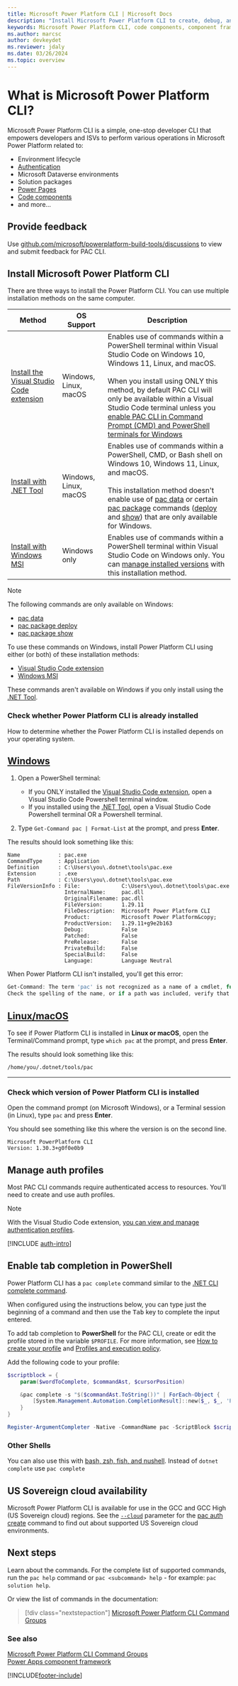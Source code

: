 ```yaml
---
title: Microsoft Power Platform CLI | Microsoft Docs
description: "Install Microsoft Power Platform CLI to create, debug, and deploy code components by using Power Apps component framework."
keywords: Microsoft Power Platform CLI, code components, component framework, CLI
ms.author: marcsc
author: devkeydet
ms.reviewer: jdaly
ms.date: 03/26/2024
ms.topic: overview
---
```

# What is Microsoft Power Platform CLI?

Microsoft Power Platform CLI is a simple, one-stop developer CLI that empowers developers and ISVs to perform various operations in Microsoft Power Platform related to:

- Environment lifecycle
- [Authentication](#manage-auth-profiles)
- Microsoft Dataverse environments
- Solution packages
- [Power Pages](/power-pages/configure/power-platform-cli)
- [Code components](/power-apps/developer/component-framework/create-custom-controls-using-pcf)
- and more...

## Provide feedback

Use [github.com/microsoft/powerplatform-build-tools/discussions](https://github.com/microsoft/powerplatform-build-tools/discussions) to view and submit feedback for PAC CLI.

## Install Microsoft Power Platform CLI

There are three ways to install the Power Platform CLI. You can use multiple installation methods on the same computer.

|Method|OS Support|Description|
|---------|---------|---------|
|[Install the Visual Studio Code extension](../howto/install-vs-code-extension.md)|Windows, Linux, macOS|Enables use of commands within a PowerShell terminal within Visual Studio Code on Windows 10, Windows 11, Linux, and macOS.<br /><br />When you install using ONLY this method, by default PAC CLI will only be available within a Visual Studio Code terminal unless you [enable PAC CLI in Command Prompt (CMD) and PowerShell terminals for Windows](../howto/install-vs-code-extension.md#enable-pac-cli-in-command-prompt-cmd-and-powershell-terminals-for-windows)|
|[Install with .NET Tool](../howto/install-cli-net-tool.md)|Windows, Linux, macOS|Enables use of commands within a PowerShell, CMD, or Bash shell on Windows 10, Windows 11, Linux, and macOS.<br /><br />This installation method doesn't enable use of [pac data](reference/data.md) or certain [pac package](reference/package.md) commands ([deploy](reference/package.md#pac-package-deploy) and [show](reference/package.md#pac-package-show)) that are only available for Windows.|
|[Install with Windows MSI](../howto/install-cli-msi.md)|Windows only|Enables use of commands within a PowerShell terminal within Visual Studio Code on Windows only. You can [manage installed versions](../howto/install-cli-msi.md#manage-versions) with this installation method.|

> [!NOTE]
> The following commands are only available on Windows:
>
> - [pac data](reference/data.md)
> - [pac package deploy](reference/package.md#pac-package-deploy)
> - [pac package show](reference/package.md#pac-package-show)
>
> To use these commands on Windows, install Power Platform CLI using either (or both) of these installation methods:
>
> - [Visual Studio Code extension](../howto/install-vs-code-extension.md)
> - [Windows MSI](../howto/install-cli-msi.md)
>
> These commands aren't available on Windows if you only install using the [.NET Tool](../howto/install-cli-net-tool.md).

### Check whether Power Platform CLI is already installed

How to determine whether the Power Platform CLI is installed depends on your operating system.

## [Windows](#tab/windows)

1. Open a PowerShell terminal:

   - If you ONLY installed the [Visual Studio Code extension](../howto/install-vs-code-extension.md), open a Visual Studio Code Powershell terminal window.
   - If you installed using the [.NET Tool](../howto/install-cli-net-tool.md), open a Visual Studio Code Powershell terminal OR a Powershell terminal.

1. Type `Get-Command pac | Format-List` at the prompt, and press **Enter**.

The results should look something like this:

```
Name            : pac.exe
CommandType     : Application
Definition      : C:\Users\you\.dotnet\tools\pac.exe
Extension       : .exe
Path            : C:\Users\you\.dotnet\tools\pac.exe
FileVersionInfo : File:             C:\Users\you\.dotnet\tools\pac.exe
                  InternalName:     pac.dll
                  OriginalFilename: pac.dll
                  FileVersion:      1.29.11
                  FileDescription:  Microsoft Power Platform CLI
                  Product:          Microsoft Power Platform&copy;
                  ProductVersion:   1.29.11+g9e2b163
                  Debug:            False
                  Patched:          False
                  PreRelease:       False
                  PrivateBuild:     False
                  SpecialBuild:     False
                  Language:         Language Neutral
```

When Power Platform CLI isn't installed, you'll get this error:

```powershell
Get-Command: The term 'pac' is not recognized as a name of a cmdlet, function, script file, or executable program.
Check the spelling of the name, or if a path was included, verify that the path is correct and try again.
```

## [Linux/macOS](#tab/linux-macos)

To see if Power Platform CLI is installed in **Linux or macOS**, open the Terminal/Command prompt, type `which pac` at the prompt, and press **Enter**.

The results should look something like this:

```bash
/home/you/.dotnet/tools/pac
```

---

### Check which version of Power Platform CLI is installed

Open the command prompt (on Microsoft Windows), or a Terminal session (in Linux), type `pac` and press **Enter**.

You should see something like this where the version is on the second line.

```
Microsoft PowerPlatform CLI
Version: 1.30.3+g0f0e0b9
```

## Manage auth profiles

Most PAC CLI commands require authenticated access to resources. You'll need to create and use auth profiles.

> [!NOTE]
> With the Visual Studio Code extension, [you can view and manage authentication profiles](../howto/install-vs-code-extension.md#authentication-profile-management).

[!INCLUDE [auth-intro](reference/includes/auth-intro.md)]

## Enable tab completion in PowerShell

Power Platform CLI has a `pac complete` command similar to the [.NET CLI complete command](/dotnet/core/tools/enable-tab-autocomplete).

When configured using the instructions below, you can type just the beginning of a command and then use the <kbd>Tab</kbd> key to complete the input entered.

To add tab completion to **PowerShell** for the PAC CLI, create or edit the profile stored in the variable `$PROFILE`. For more information, see [How to create your profile](/powershell/module/microsoft.powershell.core/about/about_profiles#how-to-create-a-profile) and [Profiles and execution policy](/powershell/module/microsoft.powershell.core/about/about_profiles#profiles-and-execution-policy).

Add the following code to your profile:

```powershell
$scriptblock = {
    param($wordToComplete, $commandAst, $cursorPosition)

    &pac complete -s "$($commandAst.ToString())" | ForEach-Object {
        [System.Management.Automation.CompletionResult]::new($_, $_, 'ParameterValue', $_)
    }
}

Register-ArgumentCompleter -Native -CommandName pac -ScriptBlock $scriptblock
```

### Other Shells

You can also use this with [bash, zsh, fish, and nushell](/dotnet/core/tools/enable-tab-autocomplete#bash). Instead of `dotnet complete` use `pac complete`


## US Sovereign cloud availability

Microsoft Power Platform CLI is available for use in the GCC and GCC High (US Sovereign cloud) regions. See the [`--cloud`](reference/auth.md#--cloud--ci) parameter for the [pac auth create](reference/auth.md#pac-auth-create) command to find out about supported US Sovereign cloud environments.


## Next steps

Learn about the commands. For the complete list of supported commands, run the `pac help` command or `pac <subcommand> help` - for example: `pac solution help`.

Or view the list of commands in the documentation:

> [!div class="nextstepaction"]
> [Microsoft Power Platform CLI Command Groups](reference/index.md)<br/>

### See also

[Microsoft Power Platform CLI Command Groups](reference/index.md)<br />
[Power Apps component framework](/power-apps/developer/component-framework/overview)<br />

[!INCLUDE[footer-include](../../includes/footer-banner.md)]
